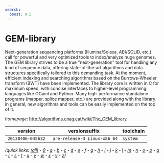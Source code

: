```yaml
---
search:
  boost: 0.5
---
```

# GEM-library

Next-generation sequencing platforms (Illumina/Solexa, ABI/SOLiD, etc.)   call for powerful and very optimized tools to index/analyze huge genomes. The GEM library   strives to be a true "next-generation" tool for handling any kind of sequence data, offering   state-of-the-art algorithms and data structures specifically tailored to this demanding task.   At the moment, efficient indexing and searching algorithms based on the Burrows-Wheeler   transform (BWT) have been implemented. The library core is written in C for maximum speed,   with concise interfaces to higher-level programming languages like OCaml and Python.   Many high-performance standalone programs (mapper, splice mapper, etc.) are provided along   with the library; in general, new algorithms and tools can be easily implemented on the top of it.

*homepage*: <http://algorithms.cnag.cat/wiki/The_GEM_library>

version | versionsuffix | toolchain
--------|---------------|----------
``20130406-045632`` | ``_pre-release-3_Linux-x86_64`` | ``system``


*(quick links: [(all)](../index.md) - [0](../0/index.md) - [a](../a/index.md) - [b](../b/index.md) - [c](../c/index.md) - [d](../d/index.md) - [e](../e/index.md) - [f](../f/index.md) - [g](../g/index.md) - [h](../h/index.md) - [i](../i/index.md) - [j](../j/index.md) - [k](../k/index.md) - [l](../l/index.md) - [m](../m/index.md) - [n](../n/index.md) - [o](../o/index.md) - [p](../p/index.md) - [q](../q/index.md) - [r](../r/index.md) - [s](../s/index.md) - [t](../t/index.md) - [u](../u/index.md) - [v](../v/index.md) - [w](../w/index.md) - [x](../x/index.md) - [y](../y/index.md) - [z](../z/index.md))*

